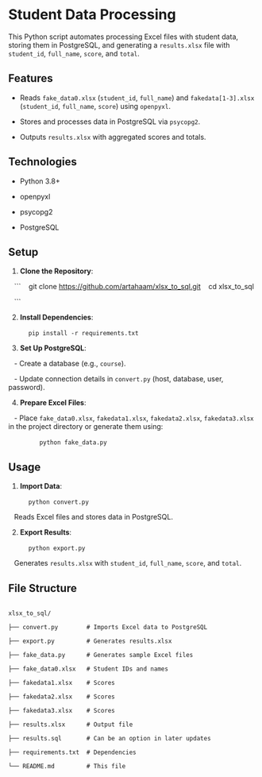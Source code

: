 ﻿# Student Data Processing

  

This Python script automates processing Excel files with student data, storing them in PostgreSQL, and generating a `results.xlsx` file with `student_id`, `full_name`, `score`, and `total`.

  

## Features

- Reads `fake_data0.xlsx` (`student_id`, `full_name`) and `fakedata[1-3].xlsx` (`student_id`, `full_name`, `score`) using `openpyxl`.

- Stores and processes data in PostgreSQL via `psycopg2`.

- Outputs `results.xlsx` with aggregated scores and totals.

  

## Technologies

- Python 3.8+

- openpyxl

- psycopg2

- PostgreSQL

  

## Setup

1. **Clone the Repository**:

   ```
   git clone https://github.com/artahaam/xlsx_to_sql.git
   cd xlsx_to_sql

   ```

  

2. **Install Dependencies**:

   ```
   pip install -r requirements.txt
   ```

  

3. **Set Up PostgreSQL**:

   - Create a database (e.g., `course`).

   - Update connection details in `convert.py` (host, database, user, password).

  

4. **Prepare Excel Files**:

   - Place `fake_data0.xlsx`, `fakedata1.xlsx`, `fakedata2.xlsx`, `fakedata3.xlsx` in the project directory or generate them using:

     ```
     python fake_data.py
     ```

  

## Usage

1. **Import Data**:

   ```
   python convert.py
   ```

   Reads Excel files and stores data in PostgreSQL.

  

2. **Export Results**:

   ```
   python export.py
   ```

   Generates `results.xlsx` with `student_id`, `full_name`, `score`, and `total`.

  

## File Structure

```

xlsx_to_sql/

├── convert.py        # Imports Excel data to PostgreSQL

├── export.py         # Generates results.xlsx

├── fake_data.py      # Generates sample Excel files

├── fake_data0.xlsx   # Student IDs and names

├── fakedata1.xlsx    # Scores

├── fakedata2.xlsx    # Scores

├── fakedata3.xlsx    # Scores

├── results.xlsx      # Output file

├── results.sql       # Can be an option in later updates

├── requirements.txt  # Dependencies

└── README.md         # This file

```

  
